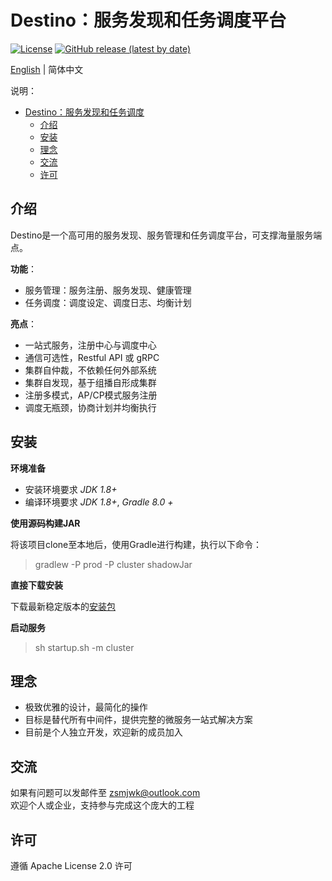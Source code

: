 # Destino：服务发现和任务调度平台

[![License](https://img.shields.io/badge/license-Apache%202-blue.svg)](https://www.apache.org/licenses/LICENSE-2.0.html)
[![GitHub release (latest by date)](https://img.shields.io/github/v/release/Egolessness/destino?style=flat-square)](https://github.com/Egolessness/destino)

[English](./README.md) | 简体中文

说明：

- [Destino：服务发现和任务调度](#Destino：服务发现和任务调度平台)
  - [介绍](#介绍)
  - [安装](#安装)
  - [理念](#理念)
  - [交流](#交流)
  - [许可](#许可)

## 介绍

Destino是一个高可用的服务发现、服务管理和任务调度平台，可支撑海量服务端点。

**功能**：

- 服务管理：服务注册、服务发现、健康管理
- 任务调度：调度设定、调度日志、均衡计划

**亮点**：

- 一站式服务，注册中心与调度中心
- 通信可选性，Restful API 或 gRPC
- 集群自仲裁，不依赖任何外部系统
- 集群自发现，基于组播自形成集群
- 注册多模式，AP/CP模式服务注册
- 调度无瓶颈，协商计划并均衡执行

## 安装

**环境准备**

- 安装环境要求 *JDK 1.8+*
- 编译环境要求 *JDK 1.8+*, *Gradle 8.0 +*

**使用源码构建JAR**

将该项目clone至本地后，使用Gradle进行构建，执行以下命令：
> gradlew -P prod -P cluster shadowJar

**直接下载安装**

下载最新稳定版本的[安装包](https://github.com/Egolessness/destino/releases)

**启动服务**

> sh startup.sh -m cluster

## 理念

- 极致优雅的设计，最简化的操作
- 目标是替代所有中间件，提供完整的微服务一站式解决方案
- 目前是个人独立开发，欢迎新的成员加入

## 交流

如果有问题可以发邮件至 zsmjwk@outlook.com
<br />欢迎个人或企业，支持参与完成这个庞大的工程

## 许可

遵循 Apache License 2.0 许可